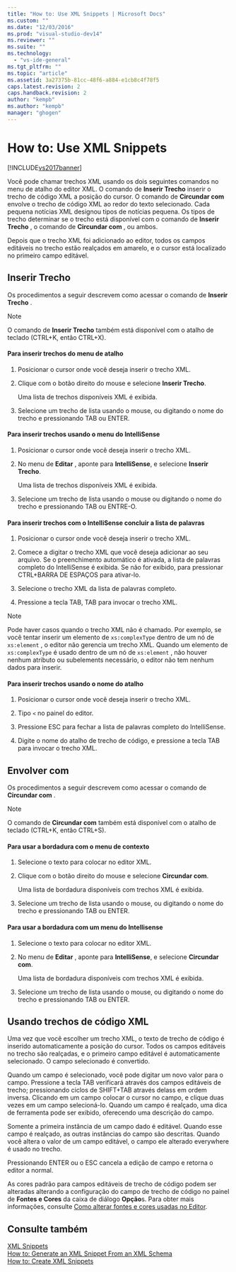 ```yaml
---
title: "How to: Use XML Snippets | Microsoft Docs"
ms.custom: ""
ms.date: "12/03/2016"
ms.prod: "visual-studio-dev14"
ms.reviewer: ""
ms.suite: ""
ms.technology: 
  - "vs-ide-general"
ms.tgt_pltfrm: ""
ms.topic: "article"
ms.assetid: 3a27375b-81cc-48f6-a884-e1cb8c4f78f5
caps.latest.revision: 2
caps.handback.revision: 2
author: "kempb"
ms.author: "kempb"
manager: "ghogen"
---
```

# How to: Use XML Snippets
[!INCLUDE[vs2017banner](../code-quality/includes/vs2017banner.md)]

Você pode chamar trechos XML usando os dois seguintes comandos no menu de atalho do editor XML.  O comando de **Inserir Trecho** inserir o trecho de código XML a posição do cursor.  O comando de **Circundar com** envolve o trecho de código XML ao redor do texto selecionado.  Cada pequena notícias XML designou tipos de notícias pequena.  Os tipos de trecho determinar se o trecho está disponível com o comando de **Inserir Trecho** , o comando de **Circundar com** , ou ambos.  
  
 Depois que o trecho XML foi adicionado ao editor, todos os campos editáveis no trecho estão realçados em amarelo, e o cursor está localizado no primeiro campo editável.  
  
## Inserir Trecho  
 Os procedimentos a seguir descrevem como acessar o comando de **Inserir Trecho** .  
  
> [!NOTE]
>  O comando de **Inserir Trecho** também está disponível com o atalho de teclado \(CTRL\+K, então CTRL\+X\).  
  
#### Para inserir trechos do menu de atalho  
  
1.  Posicionar o cursor onde você deseja inserir o trecho XML.  
  
2.  Clique com o botão direito do mouse e selecione **Inserir Trecho**.  
  
     Uma lista de trechos disponíveis XML é exibida.  
  
3.  Selecione um trecho de lista usando o mouse, ou digitando o nome do trecho e pressionando TAB ou ENTER.  
  
#### Para inserir trechos usando o menu do IntelliSense  
  
1.  Posicionar o cursor onde você deseja inserir o trecho XML.  
  
2.  No menu de **Editar** , aponte para **IntelliSense**, e selecione **Inserir Trecho**.  
  
     Uma lista de trechos disponíveis XML é exibida.  
  
3.  Selecione um trecho de lista usando o mouse ou digitando o nome do trecho e pressionando TAB ou ENTRE\-O.  
  
#### Para inserir trechos com o IntelliSense concluir a lista de palavras  
  
1.  Posicionar o cursor onde você deseja inserir o trecho XML.  
  
2.  Comece a digitar o trecho XML que você deseja adicionar ao seu arquivo.  Se o preenchimento automático é ativada, a lista de palavras completo do IntelliSense é exibida.  Se não for exibido, para pressionar CTRL\+BARRA DE ESPAÇOS para ativar\-lo.  
  
3.  Selecione o trecho XML da lista de palavras completo.  
  
4.  Pressione a tecla TAB, TAB para invocar o trecho XML.  
  
> [!NOTE]
>  Pode haver casos quando o trecho XML não é chamado.  Por exemplo, se você tentar inserir um elemento de `xs:complexType` dentro de um nó de `xs:element` , o editor não gerencia um trecho XML.  Quando um elemento de `xs:complexType` é usado dentro de um nó de `xs:element` , não houver nenhum atributo ou subelements necessário, o editor não tem nenhum dados para inserir.  
  
#### Para inserir trechos usando o nome do atalho  
  
1.  Posicionar o cursor onde você deseja inserir o trecho XML.  
  
2.  Tipo `<` no painel do editor.  
  
3.  Pressione ESC para fechar a lista de palavras completo do IntelliSense.  
  
4.  Digite o nome do atalho de trecho de código, e pressione a tecla TAB para invocar o trecho XML.  
  
## Envolver com  
 Os procedimentos a seguir descrevem como acessar o comando de **Circundar com** .  
  
> [!NOTE]
>  O comando de **Circundar com** também está disponível com o atalho de teclado \(CTRL\+K, então CTRL\+S\).  
  
#### Para usar a bordadura com o menu de contexto  
  
1.  Selecione o texto para colocar no editor XML.  
  
2.  Clique com o botão direito do mouse e selecione **Circundar com**.  
  
     Uma lista de bordadura disponíveis com trechos XML é exibida.  
  
3.  Selecione um trecho de lista usando o mouse, ou digitando o nome do trecho e pressionando TAB ou ENTER.  
  
#### Para usar a bordadura com um menu do Intellisense  
  
1.  Selecione o texto para colocar no editor XML.  
  
2.  No menu de **Editar** , aponte para **IntelliSense**, e selecione **Circundar com**.  
  
     Uma lista de bordadura disponíveis com trechos XML é exibida.  
  
3.  Selecione um trecho de lista usando o mouse, ou digitando o nome do trecho e pressionando TAB ou ENTER.  
  
## Usando trechos de código XML  
 Uma vez que você escolher um trecho XML, o texto de trecho de código é inserido automaticamente a posição do cursor.  Todos os campos editáveis no trecho são realçadas, e o primeiro campo editável é automaticamente selecionado.  O campo selecionado é convertido.  
  
 Quando um campo é selecionado, você pode digitar um novo valor para o campo.  Pressione a tecla TAB verificará através dos campos editáveis de trecho; pressionando ciclos de SHIFT\+TAB através delass em ordem inversa.  Clicando em um campo colocar o cursor no campo, e clique duas vezes em um campo selecioná\-lo.  Quando um campo é realçado, uma dica de ferramenta pode ser exibido, oferecendo uma descrição do campo.  
  
 Somente a primeira instância de um campo dado é editável.  Quando esse campo é realçado, as outras instâncias do campo são descritas.  Quando você altera o valor de um campo editável, o campo ele alterado everywhere é usado no trecho.  
  
 Pressionando ENTER ou o ESC cancela a edição de campo e retorna o editor a normal.  
  
 As cores padrão para campos editáveis de trecho de código podem ser alteradas alterando a configuração do campo de trecho de código no painel de **Fontes e Cores** da caixa de diálogo **Opção**s.  Para obter mais informações, consulte [Como alterar fontes e cores usadas no Editor](../Topic/How%20to:%20Change%20Fonts%20and%20Colors%20in%20the%20Editor.md).  
  
## Consulte também  
 [XML Snippets](../xml-tools/xml-snippets.md)   
 [How to: Generate an XML Snippet From an XML Schema](../Topic/How%20to:%20Generate%20an%20XML%20Snippet%20From%20an%20XML%20Schema.md)   
 [How to: Create XML Snippets](../xml-tools/how-to-create-xml-snippets.md)